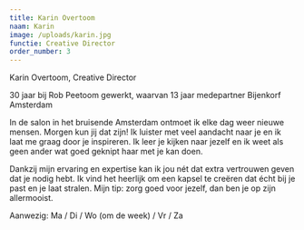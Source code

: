 ```yaml
---
title: Karin Overtoom
naam: Karin
image: /uploads/karin.jpg
functie: Creative Director
order_number: 3
---
```


Karin Overtoom, Creative Director

30 jaar bij Rob Peetoom gewerkt, waarvan 13 jaar medepartner Bijenkorf Amsterdam

In de salon in het bruisende Amsterdam ontmoet ik elke dag weer nieuwe mensen. Morgen kun jij dat zijn! Ik luister met veel aandacht naar je en ik laat me graag door je inspireren. Ik leer je kijken naar jezelf en ik weet als geen ander wat goed geknipt haar met je kan doen.

Dankzij mijn ervaring en expertise kan ik jou nét dat extra vertrouwen geven dat je nodig hebt. Ik vind het heerlijk om een kapsel te creëren dat écht bij je past en je laat stralen. Mijn tip: zorg goed voor jezelf, dan ben je op zijn allermooist.

Aanwezig: Ma / Di / Wo (om de week) / Vr / Za